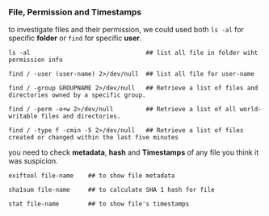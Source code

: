 ### File, Permission and Timestamps

to investigate files and their permission, we could used both `ls -al` for specific __folder__ or `find` for specific __user__.

```
ls -al                                ## list all file in folder wiht permission info

find / -user (user-name) 2>/dev/null  ## list all file for user-name

find / -group GROUPNAME 2>/dev/null   ## Retrieve a list of files and directories owned by a specific group.

find / -perm -o+w 2>/dev/null         ## Retrieve a list of all world-writable files and directories.

find / -type f -cmin -5 2>/dev/null   ## Retrieve a list of files created or changed within the last five minutes
```


you need to check __metadata__, __hash__ and __Timestamps__ of any file you think it was suspicion.

```
exiftool file-name    ## to show file metadata

sha1sum file-name     ## to calculate SHA 1 hash for file

stat file-name        ## to show file's timestamps
```





